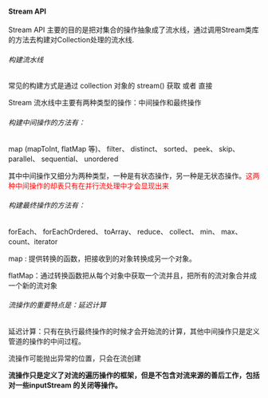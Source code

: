 #### Stream API

Stream API 主要的目的是把对集合的操作抽象成了流水线，通过调用Stream类库的方法去构建对Collection处理的流水线.

###### 构建流水线

常见的构建方式是通过 collection 对象的 stream() 获取 或者 直接 



Stream 流水线中主要有两种类型的操作：中间操作和最终操作

###### 构建中间操作的方法有：

map (mapToInt, flatMap 等)、 filter、 distinct、 sorted、 peek、 skip、 parallel、 sequential、 unordered

其中中间操作又细分为两种类型，一种是有状态操作，另一种是无状态操作。<font color='red'>这两种中间操作的却表只有在并行流处理中才会显现出来</font>

###### 构建最终操作的方法有：

forEach、 forEachOrdered、 toArray、 reduce、 collect、 min、 max、 count、iterator

map : 提供转换的函数，把接收到的对象转换成另一个对象。

flatMap：通过转换函数把从每个对象中获取一个流并且，把所有的流对象合并成一个新的流对象

###### 流操作的重要特点是：延迟计算

延迟计算：只有在执行最终操作的时候才会开始流的计算，其他中间操作只是定义管道的操作的中间过程。

流操作可能抛出异常的位置，只会在流创建

**流操作只是定义了对流的遍历操作的框架，但是不包含对流来源的善后工作，包括对一些inputStream 的关闭等操作。**


